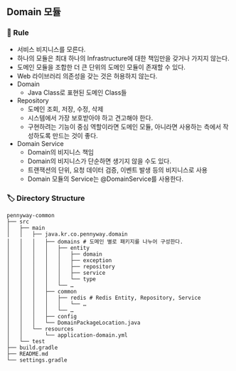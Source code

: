 ## Domain 모듈

### 🤝 Rule

- 서비스 비지니스를 모른다.
- 하나의 모듈은 최대 하나의 Infrastructure에 대한 책임만을 갖거나 가지지 않는다.
- 도메인 모듈을 조합한 더 큰 단위의 도메인 모듈이 존재할 수 있다.
- Web 라이브러리 의존성을 갖는 것은 허용하지 않는다.
- Domain
    - Java Class로 표현된 도메인 Class들
- Repository
    - 도메인 조회, 저장, 수정, 삭제
    - 시스템에서 가장 보호받아야 하고 견고해야 한다.
    - 구현하려는 기능이 중심 역할이라면 도메인 모듈, 아니라면 사용하는 측에서 작성하도록 만드는 것이 좋다.
- Domain Service
    - Domain의 비지니스 책임
    - Domain의 비지니스가 단순하면 생기지 않을 수도 있다.
    - 트랜잭션의 단위, 요청 데이터 검증, 이벤트 발생 등의 비지니스로 사용
    - Domain 모듈의 Service는 @DomainService를 사용한다.

### 🏷️ Directory Structure

```agsl
pennyway-common
├── src
│   ├── main
│   │   ├── java.kr.co.pennyway.domain
│   │   │   ├── domains # 도메인 별로 패키지를 나누어 구성한다.
│   │   │   │   ├── entity
│   │   │   │   │   ├── domain
│   │   │   │   │   ├── exception
│   │   │   │   │   ├── repository
│   │   │   │   │   ├── service
│   │   │   │   │   └── type
│   │   │   │   └── …
│   │   │   ├── common
│   │   │   │   ├── redis # Redis Entity, Repository, Service
│   │   │   │   │   └── … 
│   │   │   │   └── …
│   │   │   ├── config
│   │   │   └── DomainPackageLocation.java
│   │   └── resources
│   │       └── application-domain.yml
│   └── test
├── build.gradle
├── README.md
└── settings.gradle
```